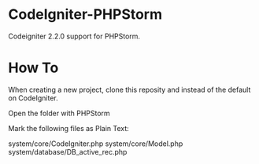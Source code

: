 CodeIgniter-PHPStorm
====================

Codeigniter 2.2.0 support for PHPStorm.

How To
====================

When creating a new project, clone this reposity and instead of the default on CodeIgniter.

Open the folder with PHPStorm

Mark the following files as Plain Text:

system/core/CodeIgniter.php
system/core/Model.php
system/database/DB_active_rec.php

